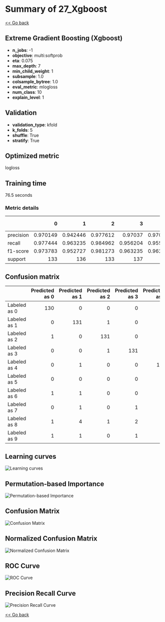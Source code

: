 # Summary of 27_Xgboost

[<< Go back](../README.md)


## Extreme Gradient Boosting (Xgboost)
- **n_jobs**: -1
- **objective**: multi:softprob
- **eta**: 0.075
- **max_depth**: 7
- **min_child_weight**: 1
- **subsample**: 1.0
- **colsample_bytree**: 1.0
- **eval_metric**: mlogloss
- **num_class**: 10
- **explain_level**: 1

## Validation
 - **validation_type**: kfold
 - **k_folds**: 5
 - **shuffle**: True
 - **stratify**: True

## Optimized metric
logloss

## Training time

76.5 seconds

### Metric details
|           |          0 |          1 |          2 |          3 |          4 |          5 |          6 |          7 |          8 |          9 |   accuracy |   macro avg |   weighted avg |   logloss |
|:----------|-----------:|-----------:|-----------:|-----------:|-----------:|-----------:|-----------:|-----------:|-----------:|-----------:|-----------:|------------:|---------------:|----------:|
| precision |   0.970149 |   0.942446 |   0.977612 |   0.97037  |   0.970149 |   0.942857 |   0.977778 |   0.97037  |   0.944444 |   0.925926 |   0.959169 |    0.95921  |       0.959216 |  0.141792 |
| recall    |   0.977444 |   0.963235 |   0.984962 |   0.956204 |   0.955882 |   0.970588 |   0.970588 |   0.977612 |   0.908397 |   0.925926 |   0.959169 |    0.959084 |       0.959169 |  0.141792 |
| f1-score  |   0.973783 |   0.952727 |   0.981273 |   0.963235 |   0.962963 |   0.956522 |   0.97417  |   0.973978 |   0.92607  |   0.925926 |   0.959169 |    0.959065 |       0.95911  |  0.141792 |
| support   | 133        | 136        | 133        | 137        | 136        | 136        | 136        | 134        | 131        | 135        |   0.959169 | 1347        |    1347        |  0.141792 |


## Confusion matrix
|              |   Predicted as 0 |   Predicted as 1 |   Predicted as 2 |   Predicted as 3 |   Predicted as 4 |   Predicted as 5 |   Predicted as 6 |   Predicted as 7 |   Predicted as 8 |   Predicted as 9 |
|:-------------|-----------------:|-----------------:|-----------------:|-----------------:|-----------------:|-----------------:|-----------------:|-----------------:|-----------------:|-----------------:|
| Labeled as 0 |              130 |                0 |                0 |                0 |                2 |                1 |                0 |                0 |                0 |                0 |
| Labeled as 1 |                0 |              131 |                1 |                0 |                1 |                1 |                0 |                0 |                0 |                2 |
| Labeled as 2 |                1 |                0 |              131 |                0 |                0 |                0 |                1 |                0 |                0 |                0 |
| Labeled as 3 |                0 |                0 |                1 |              131 |                0 |                3 |                0 |                1 |                1 |                0 |
| Labeled as 4 |                0 |                1 |                0 |                0 |              130 |                0 |                1 |                0 |                1 |                3 |
| Labeled as 5 |                0 |                0 |                0 |                0 |                0 |              132 |                1 |                0 |                0 |                3 |
| Labeled as 6 |                1 |                1 |                0 |                0 |                0 |                1 |              132 |                0 |                1 |                0 |
| Labeled as 7 |                0 |                1 |                0 |                1 |                1 |                0 |                0 |              131 |                0 |                0 |
| Labeled as 8 |                1 |                4 |                1 |                2 |                0 |                1 |                0 |                1 |              119 |                2 |
| Labeled as 9 |                1 |                1 |                0 |                1 |                0 |                1 |                0 |                2 |                4 |              125 |

## Learning curves
![Learning curves](learning_curves.png)

## Permutation-based Importance
![Permutation-based Importance](permutation_importance.png)
## Confusion Matrix

![Confusion Matrix](confusion_matrix.png)


## Normalized Confusion Matrix

![Normalized Confusion Matrix](confusion_matrix_normalized.png)


## ROC Curve

![ROC Curve](roc_curve.png)


## Precision Recall Curve

![Precision Recall Curve](precision_recall_curve.png)



[<< Go back](../README.md)
